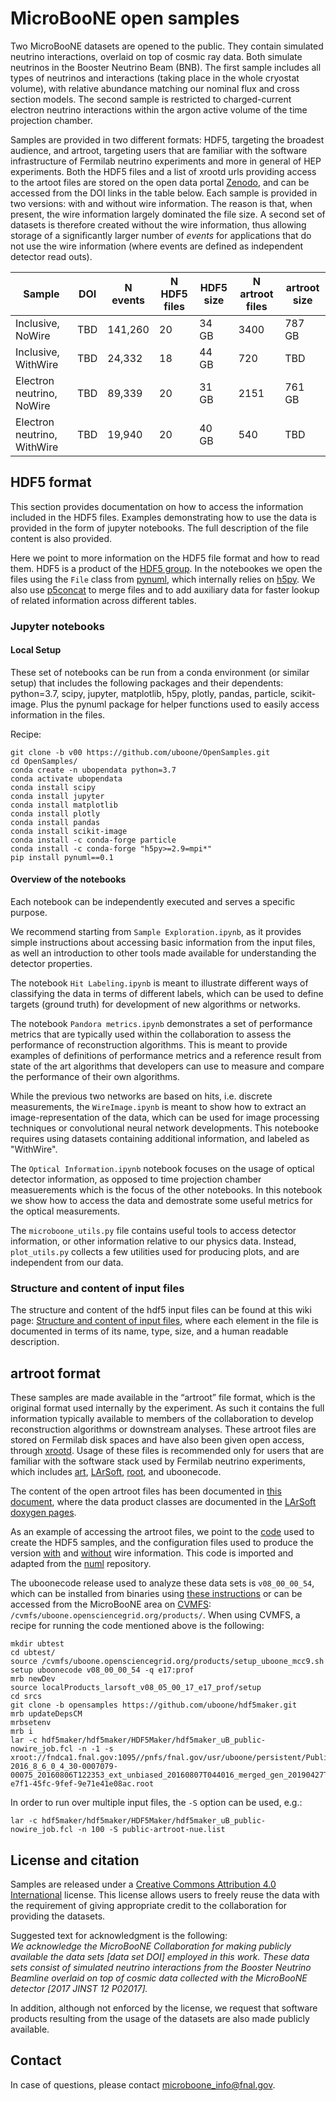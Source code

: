 # MicroBooNE open samples

Two MicroBooNE datasets are opened to the public. They contain simulated neutrino interactions, overlaid on top of cosmic ray data. Both simulate neutrinos in the Booster Neutrino Beam (BNB). The first sample includes all types of neutrinos and interactions (taking place in the whole cryostat volume), with relative abundance matching our nominal flux and cross section models. The second sample is restricted to charged-current electron neutrino interactions within the argon active volume of the time projection chamber. 

Samples are provided in two different formats: HDF5, targeting the broadest audience, and artroot, targeting users that are familiar with the software infrastructure of Fermilab neutrino experiments and more in general of HEP experiments. Both the HDF5 files and a list of xrootd urls providing access to the artoot files are stored on the open data portal [Zenodo](https://zenodo.org/), and can be accessed from the DOI links in the table below. Each sample is provided in two versions: with and without wire information. The reason is that, when present, the wire information largely dominated the file size. A second set of datasets is therefore created without the wire information, thus allowing storage of a significantly larger number of *events* for applications that do not use the wire information (where events are defined as independent detector read outs). 

Sample | DOI | N events | N HDF5 files | HDF5 size | N artroot files | artroot size
-- | -- | -- | -- | -- | -- | --
Inclusive, NoWire | TBD | 141,260 | 20 | 34 GB | 3400 | 787 GB
Inclusive, WithWire | TBD | 24,332 | 18 | 44 GB | 720 | TBD
Electron neutrino, NoWire | TBD | 89,339 | 20 | 31 GB | 2151 | 761 GB
Electron neutrino, WithWire | TBD | 19,940 | 20 | 40 GB | 540 | TBD


## HDF5 format

This section provides documentation on how to access the information included in the HDF5 files. Examples demonstrating how to use the data is provided in the form of jupyter notebooks. The full description of the file content is also provided.

Here we point to more information on the HDF5 file format and how to read them. HDF5 is a product of the [HDF5 group](https://docs.hdfgroup.org/archive/support/HDF5/doc/index.html). In the notebookes we open the files using the `File` class from [pynuml](https://libraries.io/pypi/pynuml), which internally relies on [h5py](https://docs.h5py.org/en/stable/index.html). We also use [p5concat](https://github.com/NU-CUCIS/ph5concat) to merge files and to add auxiliary data for faster lookup of related information across different tables.

### Jupyter notebooks

#### Local Setup

These set of notebooks can be run from a conda environment (or similar setup) that includes the following packages and their dependents: python=3.7, scipy, jupyter, matplotlib, h5py, plotly, pandas, particle, scikit-image.
Plus the pynuml package for helper functions used to easily access information in the files.

Recipe:
```
git clone -b v00 https://github.com/uboone/OpenSamples.git
cd OpenSamples/
conda create -n ubopendata python=3.7
conda activate ubopendata
conda install scipy
conda install jupyter
conda install matplotlib
conda install plotly
conda install pandas
conda install scikit-image
conda install -c conda-forge particle
conda install -c conda-forge "h5py>=2.9=mpi*"
pip install pynuml==0.1
```

#### Overview of the notebooks

Each notebook can be independently executed and serves a specific purpose.

We recommend starting from `Sample Exploration.ipynb`, as it provides simple instructions about accessing basic information from the input files, as well an introduction to other tools made available for understanding the detector properties.

The notebook `Hit Labeling.ipynb` is meant to illustrate different ways of classifying the data in terms of different labels, which can be used to define targets (ground truth) for development of new algorithms or networks.

The notebook `Pandora metrics.ipynb` demonstrates a set of performance metrics that are typically used within the collaboration to assess the performance of reconstruction algorithms. This is meant to provide examples of definitions of performance metrics and a reference result from state of the art algorithms that developers can use to measure and compare the performance of their own algorithms.

While the previous two networks are based on hits, i.e. discrete measurements, the `WireImage.ipynb` is meant to show how to extract an image-representation of the data, which can be used for image processing techniques or convolutional neural network developments. This notebooke requires using datasets containing additional information, and labeled as "WithWire".

The `Optical Information.ipynb` notebook focuses on the usage of optical detector information, as opposed to time projection chamber measuerements which is the focus of the other notebooks. In this notebook we show how to access the data and demostrate some useful metrics for the optical measurements.

The `microboone_utils.py` file contains useful tools to access detector information, or other information relative to our physics data. Instead, `plot_utils.py` collects a few utilities used for producing plots, and are independent from our data.

### Structure and content of input files

The structure and content of the hdf5 input files can be found at this wiki page: [Structure and content of input files](file-content-hdf5.md), where each element in the file is documented in terms of its name, type, size, and a human readable description.

## artroot format

These samples are made available in the “artroot” file format, which is the original format used internally by the experiment. As such it contains the full information typically available to members of the collaboration to develop reconstruction algorithms or downstream analyses. These artroot files are stored on Fermilab disk spaces and have also been given open access, through [xrootd](https://xrootd.slac.stanford.edu/). Usage of these files is recommended only for users that are familiar with the software stack used by Fermilab neutrino experiments, which includes [art](https://art.fnal.gov/), [LArSoft](https://larsoft.github.io/), [root](https://root.cern.ch/), and uboonecode. 

The content of the open artroot files has been documented in [this document](file-content-artroot.md), where the data product classes are documented in the [LArSoft doxygen pages](https://nusoft.fnal.gov/larsoft/doxsvn/html/).

As an example of accessing the artroot files, we point to the [code](https://github.com/uboone/hdf5maker/blob/opensamples/hdf5maker/HDF5Maker/HDF5Maker_module.cc) used to create the HDF5 samples, and the configuration files used to produce the version [with](https://github.com/uboone/hdf5maker/blob/opensamples/hdf5maker/HDF5Maker/hdf5maker_uB_public_job.fcl) and [without](https://github.com/uboone/hdf5maker/blob/opensamples/hdf5maker/HDF5Maker/hdf5maker_uB_public-nowire_job.fcl) wire information. This code is imported and adapted from the [numl](https://github.com/vhewes/numl) repository.

The uboonecode release used to analyze these data sets is `v08_00_00_54`, which can be installed from binaries using [these instructions](https://scisoft.fnal.gov/scisoft/bundles/uboone/v08_00_00_54/uboone-v08_00_00_54.html) or can be accessed from the MicroBooNE area on [CVMFS](https://cernvm.cern.ch/fs/): `/cvmfs/uboone.opensciencegrid.org/products/`. When using CVMFS, a recipe for running the code mentioned above is the following: 
```
mkdir ubtest
cd ubtest/
source /cvmfs/uboone.opensciencegrid.org/products/setup_uboone_mcc9.sh
setup uboonecode v08_00_00_54 -q e17:prof
mrb newDev
source localProducts_larsoft_v08_05_00_17_e17_prof/setup
cd srcs
git clone -b opensamples https://github.com/uboone/hdf5maker.git
mrb updateDepsCM
mrbsetenv
mrb i
lar -c hdf5maker/hdf5maker/HDF5Maker/hdf5maker_uB_public-nowire_job.fcl -n -1 -s xroot://fndca1.fnal.gov:1095//pnfs/fnal.gov/usr/uboone/persistent/PublicAccess/prodgenie_bnb_intrinsice_nue_uboone_overlay_mcc9.1_v08_00_00_26_run1_reco2_reco2/PhysicsRun-2016_8_6_0_4_30-0007079-00075_20160806T122353_ext_unbiased_20160807T044016_merged_gen_20190427T170343_eventweight_20190427T170513_g4_detsim_81f1fe09-e7f1-45fc-9fef-9e71e41e08ac.root
```
In order to run over multiple input files, the `-S` option can be used, e.g.:
```
lar -c hdf5maker/hdf5maker/HDF5Maker/hdf5maker_uB_public-nowire_job.fcl -n 100 -S public-artroot-nue.list
```

## License and citation

Samples are released under a [Creative Commons Attribution 4.0 International](https://creativecommons.org/licenses/by/4.0/deed.en_US) license. This license allows users to freely reuse the data with the requirement of giving appropriate credit to the collaboration for providing the datasets.

Suggested text for acknowledgment is the following:<br>
*We acknowledge the MicroBooNE Collaboration for making publicly available the data sets [data set DOI] employed in this work. These data sets consist of simulated neutrino interactions from the Booster Neutrino Beamline overlaid on top of cosmic data collected with the MicroBooNE detector [2017 JINST 12 P02017].*

In addition, although not enforced by the license, we request that software products resulting from the usage of the datasets are also made publicly available.

## Contact

In case of questions, please contact microboone_info@fnal.gov.
